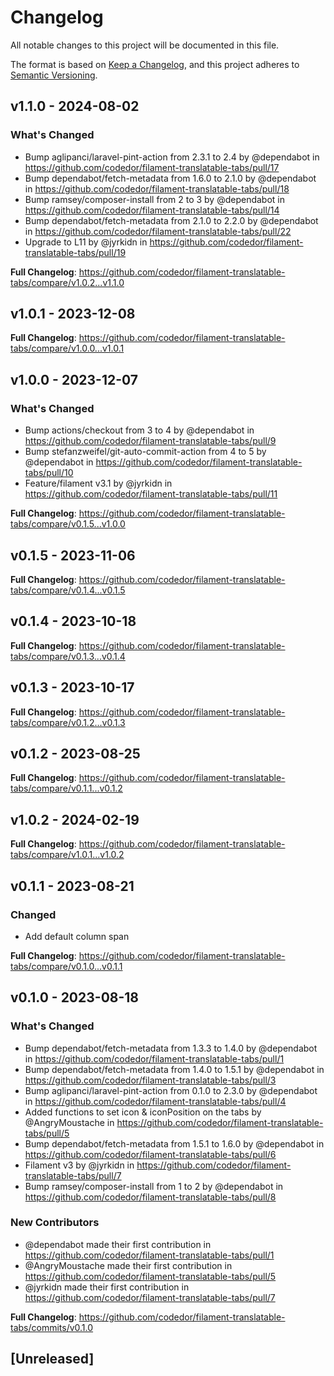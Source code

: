 # Changelog

All notable changes to this project will be documented in this file.

The format is based on [Keep a Changelog](https://keepachangelog.com/en/1.0.0/),
and this project adheres to [Semantic Versioning](https://semver.org/spec/v2.0.0.html).

## v1.1.0 - 2024-08-02

### What's Changed

* Bump aglipanci/laravel-pint-action from 2.3.1 to 2.4 by @dependabot in https://github.com/codedor/filament-translatable-tabs/pull/17
* Bump dependabot/fetch-metadata from 1.6.0 to 2.1.0 by @dependabot in https://github.com/codedor/filament-translatable-tabs/pull/18
* Bump ramsey/composer-install from 2 to 3 by @dependabot in https://github.com/codedor/filament-translatable-tabs/pull/14
* Bump dependabot/fetch-metadata from 2.1.0 to 2.2.0 by @dependabot in https://github.com/codedor/filament-translatable-tabs/pull/22
* Upgrade to L11 by @jyrkidn in https://github.com/codedor/filament-translatable-tabs/pull/19

**Full Changelog**: https://github.com/codedor/filament-translatable-tabs/compare/v1.0.2...v1.1.0

## v1.0.1 - 2023-12-08

**Full Changelog**: https://github.com/codedor/filament-translatable-tabs/compare/v1.0.0...v1.0.1

## v1.0.0 - 2023-12-07

### What's Changed

* Bump actions/checkout from 3 to 4 by @dependabot in https://github.com/codedor/filament-translatable-tabs/pull/9
* Bump stefanzweifel/git-auto-commit-action from 4 to 5 by @dependabot in https://github.com/codedor/filament-translatable-tabs/pull/10
* Feature/filament v3.1 by @jyrkidn in https://github.com/codedor/filament-translatable-tabs/pull/11

**Full Changelog**: https://github.com/codedor/filament-translatable-tabs/compare/v0.1.5...v1.0.0

## v0.1.5 - 2023-11-06

**Full Changelog**: https://github.com/codedor/filament-translatable-tabs/compare/v0.1.4...v0.1.5

## v0.1.4 - 2023-10-18

**Full Changelog**: https://github.com/codedor/filament-translatable-tabs/compare/v0.1.3...v0.1.4

## v0.1.3 - 2023-10-17

**Full Changelog**: https://github.com/codedor/filament-translatable-tabs/compare/v0.1.2...v0.1.3

## v0.1.2 - 2023-08-25

**Full Changelog**: https://github.com/codedor/filament-translatable-tabs/compare/v0.1.1...v0.1.2

## v1.0.2 - 2024-02-19

**Full Changelog**: https://github.com/codedor/filament-translatable-tabs/compare/v1.0.1...v1.0.2

## v0.1.1 - 2023-08-21

### Changed

- Add default column span

**Full Changelog**: https://github.com/codedor/filament-translatable-tabs/compare/v0.1.0...v0.1.1

## v0.1.0 - 2023-08-18

### What's Changed

- Bump dependabot/fetch-metadata from 1.3.3 to 1.4.0 by @dependabot in https://github.com/codedor/filament-translatable-tabs/pull/1
- Bump dependabot/fetch-metadata from 1.4.0 to 1.5.1 by @dependabot in https://github.com/codedor/filament-translatable-tabs/pull/3
- Bump aglipanci/laravel-pint-action from 0.1.0 to 2.3.0 by @dependabot in https://github.com/codedor/filament-translatable-tabs/pull/4
- Added functions to set icon & iconPosition on the tabs by @AngryMoustache in https://github.com/codedor/filament-translatable-tabs/pull/5
- Bump dependabot/fetch-metadata from 1.5.1 to 1.6.0 by @dependabot in https://github.com/codedor/filament-translatable-tabs/pull/6
- Filament v3 by @jyrkidn in https://github.com/codedor/filament-translatable-tabs/pull/7
- Bump ramsey/composer-install from 1 to 2 by @dependabot in https://github.com/codedor/filament-translatable-tabs/pull/8

### New Contributors

- @dependabot made their first contribution in https://github.com/codedor/filament-translatable-tabs/pull/1
- @AngryMoustache made their first contribution in https://github.com/codedor/filament-translatable-tabs/pull/5
- @jyrkidn made their first contribution in https://github.com/codedor/filament-translatable-tabs/pull/7

**Full Changelog**: https://github.com/codedor/filament-translatable-tabs/commits/v0.1.0

## [Unreleased]
